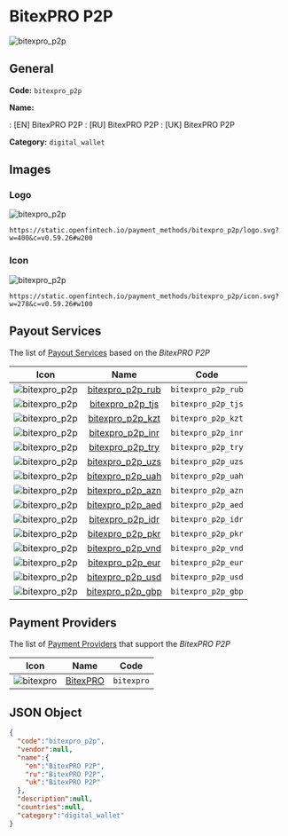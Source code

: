 
# BitexPRO P2P 
![bitexpro_p2p](https://static.openfintech.io/payment_methods/bitexpro_p2p/logo.svg?w=400&c=v0.59.26#w200)  

## General 
**Code:** `bitexpro_p2p` 
 
**Name:** 
 
:	[EN] BitexPRO P2P 
:	[RU] BitexPRO P2P 
:	[UK] BitexPRO P2P 
 
**Category:** `digital_wallet` 
 

## Images 

### Logo 
![bitexpro_p2p](https://static.openfintech.io/payment_methods/bitexpro_p2p/logo.svg?w=400&c=v0.59.26#w200)  

```
https://static.openfintech.io/payment_methods/bitexpro_p2p/logo.svg?w=400&c=v0.59.26#w200
```  

### Icon 
![bitexpro_p2p](https://static.openfintech.io/payment_methods/bitexpro_p2p/icon.svg?w=278&c=v0.59.26#w100)  

```
https://static.openfintech.io/payment_methods/bitexpro_p2p/icon.svg?w=278&c=v0.59.26#w100
```  

## Payout Services 
 
The list of [Payout Services](/payout-services/) based on the _BitexPRO P2P_ 

|Icon|Name|Code| 
|:---:|:---:|:---:| 
|![bitexpro_p2p](https://static.openfintech.io/payout_methods/bitexpro_p2p/icon.svg?w=278&c=v0.59.26#w40) |[bitexpro_p2p_rub](/payout-services/bitexpro_p2p_rub/)|`bitexpro_p2p_rub`| 
|![bitexpro_p2p](https://static.openfintech.io/payout_methods/bitexpro_p2p/icon.svg?w=278&c=v0.59.26#w40) |[bitexpro_p2p_tjs](/payout-services/bitexpro_p2p_tjs/)|`bitexpro_p2p_tjs`| 
|![bitexpro_p2p](https://static.openfintech.io/payout_methods/bitexpro_p2p/icon.svg?w=278&c=v0.59.26#w40) |[bitexpro_p2p_kzt](/payout-services/bitexpro_p2p_kzt/)|`bitexpro_p2p_kzt`| 
|![bitexpro_p2p](https://static.openfintech.io/payout_methods/bitexpro_p2p/icon.svg?w=278&c=v0.59.26#w40) |[bitexpro_p2p_inr](/payout-services/bitexpro_p2p_inr/)|`bitexpro_p2p_inr`| 
|![bitexpro_p2p](https://static.openfintech.io/payout_methods/bitexpro_p2p/icon.svg?w=278&c=v0.59.26#w40) |[bitexpro_p2p_try](/payout-services/bitexpro_p2p_try/)|`bitexpro_p2p_try`| 
|![bitexpro_p2p](https://static.openfintech.io/payout_methods/bitexpro_p2p/icon.svg?w=278&c=v0.59.26#w40) |[bitexpro_p2p_uzs](/payout-services/bitexpro_p2p_uzs/)|`bitexpro_p2p_uzs`| 
|![bitexpro_p2p](https://static.openfintech.io/payout_methods/bitexpro_p2p/icon.svg?w=278&c=v0.59.26#w40) |[bitexpro_p2p_uah](/payout-services/bitexpro_p2p_uah/)|`bitexpro_p2p_uah`| 
|![bitexpro_p2p](https://static.openfintech.io/payout_methods/bitexpro_p2p/icon.svg?w=278&c=v0.59.26#w40) |[bitexpro_p2p_azn](/payout-services/bitexpro_p2p_azn/)|`bitexpro_p2p_azn`| 
|![bitexpro_p2p](https://static.openfintech.io/payout_methods/bitexpro_p2p/icon.svg?w=278&c=v0.59.26#w40) |[bitexpro_p2p_aed](/payout-services/bitexpro_p2p_aed/)|`bitexpro_p2p_aed`| 
|![bitexpro_p2p](https://static.openfintech.io/payout_methods/bitexpro_p2p/icon.svg?w=278&c=v0.59.26#w40) |[bitexpro_p2p_idr](/payout-services/bitexpro_p2p_idr/)|`bitexpro_p2p_idr`| 
|![bitexpro_p2p](https://static.openfintech.io/payout_methods/bitexpro_p2p/icon.svg?w=278&c=v0.59.26#w40) |[bitexpro_p2p_pkr](/payout-services/bitexpro_p2p_pkr/)|`bitexpro_p2p_pkr`| 
|![bitexpro_p2p](https://static.openfintech.io/payout_methods/bitexpro_p2p/icon.svg?w=278&c=v0.59.26#w40) |[bitexpro_p2p_vnd](/payout-services/bitexpro_p2p_vnd/)|`bitexpro_p2p_vnd`| 
|![bitexpro_p2p](https://static.openfintech.io/payout_methods/bitexpro_p2p/icon.svg?w=278&c=v0.59.26#w40) |[bitexpro_p2p_eur](/payout-services/bitexpro_p2p_eur/)|`bitexpro_p2p_eur`| 
|![bitexpro_p2p](https://static.openfintech.io/payout_methods/bitexpro_p2p/icon.svg?w=278&c=v0.59.26#w40) |[bitexpro_p2p_usd](/payout-services/bitexpro_p2p_usd/)|`bitexpro_p2p_usd`| 
|![bitexpro_p2p](https://static.openfintech.io/payout_methods/bitexpro_p2p/icon.svg?w=278&c=v0.59.26#w40) |[bitexpro_p2p_gbp](/payout-services/bitexpro_p2p_gbp/)|`bitexpro_p2p_gbp`| 
 

## Payment Providers 
 
The list of [Payment Providers](/payment-providers/) that support the _BitexPRO P2P_ 

|Icon|Name|Code| 
|:---:|:---:|:---:| 
|![bitexpro](https://static.openfintech.io/payment_providers/bitexpro/icon.png?w=278&c=v0.59.26#w100) |[BitexPRO](/payment-providers/bitexpro/)|`bitexpro`| 
 

## JSON Object 

```json
{
  "code":"bitexpro_p2p",
  "vendor":null,
  "name":{
    "en":"BitexPRO P2P",
    "ru":"BitexPRO P2P",
    "uk":"BitexPRO P2P"
  },
  "description":null,
  "countries":null,
  "category":"digital_wallet"
}
```  
